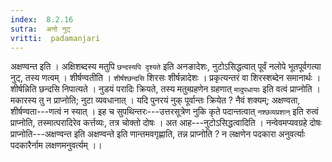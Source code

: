 ```yaml
---
index:  8.2.16
sutra:  अनो नुट्
vritti:  padamanjari
---
```


अक्षण्वन्त इति । अक्षिशब्दस्य मतुपि `छन्दस्यपि दृश्यते` इति अनङादेशः, नुटोऽसिद्धत्वात् पूर्वं नलोपे भूतपूर्वगत्या नुट्, तस्य णत्वम् । शीर्षण्वतीति । `शीर्षंश्छन्दसि` शिरसः शीर्षन्नादेशः । प्रकृत्यन्तरं वा शिरस्शब्देन समानार्थः । शीर्षन्निति छन्दसि निपात्यते । नुडयं परादिः क्रियते, तस्य मतुब्ग्रहणेन ग्रहणात् `मादुपधायाः` इति वत्वं प्राप्नोति । मकारस्य तु न प्राप्नोति; नुटा व्यवधानात् । यदि पुनरयं नुक् पूर्वान्तः क्रियेत ? नैवं शक्यम्; अक्षण्वता, शीर्षण्वता---णत्वं न स्यात् । इह च सुपथिन्तरः---उत्तरसूत्रेण नुकि कृते पदान्तत्वात् `नश्छव्यप्रशान्` इति रुत्वं प्राप्नोति, तस्मात्परादिरेव कर्त्तव्यः, तत्र चोक्तो दोषः । अत आह---नुटोऽसिद्धत्वादिति । नन्वेवमप्यवग्रहे दोषः प्राप्नोति---अक्षण्वन्त इति अक्षण्वन्ते इति णान्तमवगृह्णाति, तन्न प्राप्नोति ? न लक्षणेन पदकारा अनुवर्त्याः पदकारैर्नाम लक्षणमनुवर्त्यम् ।।
